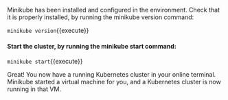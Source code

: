 Minikube has been installed and configured in the environment. Check that it is properly installed, by running the minikube version command:

`minikube version`{{execute}}

#### Start the cluster, by running the minikube start command:

`minikube start`{{execute}}

Great! You now have a running Kubernetes cluster in your online terminal. Minikube started a virtual machine for you, and a Kubernetes cluster is now running in that VM.